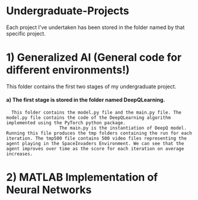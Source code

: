 # Undergraduate-Projects
Each project I've undertaken has been stored in the folder named by that specific project.

# 1) Generalized AI (General code for different environments!)
   This folder contains the first two stages of my undergraduate project.
   #### a) The first stage is stored in the folder named DeepQLearning.
      This folder contains the model.py file and the main.py file. The model.py file contains the code of the DeepQLearning algorithm implemented using the PyTorch python package.
                        The main.py is the instantiation of DeepQ model. Running this file produces the tmp folders containing the run for each iteration. The tmp500 file contains 500 video files representing the agent playing in the SpaceInvaders Environment. We can see that the agent improves over time as the score for each iteration on average increases. 

# 2) MATLAB Implementation of Neural Networks
